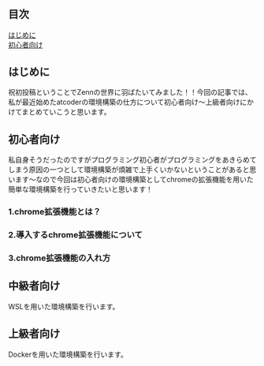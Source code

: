 # 
## 目次
[はじめに](#はじめに)  
[初心者向け](#初心者向け)
## はじめに
祝初投稿ということでZennの世界に羽ばたいてみました！！今回の記事では、私が最近始めたatcoderの環境構築の仕方について初心者向け～上級者向けにかけてまとめていこうと思います。
## 初心者向け
私自身そうだったのですがプログラミング初心者がプログラミングをあきらめてしまう原因の一つとして環境構築が煩雑で上手くいかないということがあると思います～なので今回は初心者向けの環境構築としてchromeの拡張機能を用いた簡単な環境構築を行っていきたいと思います！
### 1.chrome拡張機能とは？

### 2.導入するchrome拡張機能について

### 3.chrome拡張機能の入れ方

## 中級者向け
WSLを用いた環境構築を行います。

## 上級者向け
Dockerを用いた環境構築を行います。
